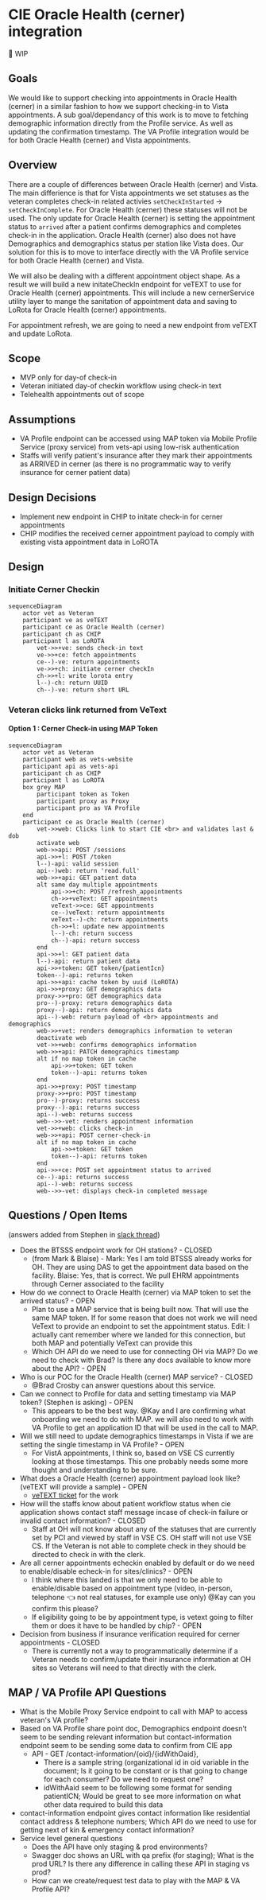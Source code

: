# CIE Oracle Health (cerner) integration
<aside>
🚧 WIP

</aside>

## Goals
We would like to support checking into appointments in Oracle Health (cerner) in a similar fashion to how we support checking-in to Vista appointments. A sub goal/dependancy of this work is to move to fetching demographic information directly from the Profile service. As well as updating the confirmation timestamp. The VA Profile integration would be for both Oracle Health (cerner) and Vista appointments.
## Overview
There are a couple of differences between Oracle Health (cerner) and Vista. The main differience is that for Vista appointments we set statuses as the veteran completes check-in related activies `setCheckInStarted` -> `setCheckInComplete`. For Oracle Health (cerner) these statuses will not be used. The only update for Oracle Health (cerner) is setting the appointment status to `arrived` after a patient confirms demographics and completes check-in in the application. Oracle Health (cerner) also does not have Demographics and demographics status per station like Vista does. Our solution for this is to move to interface directly with the VA Profile service for both Oracle Health (cerner) and Vista. 

We will also be dealing with a different appointment object shape. As a result we will build a new initateCheckIn endpoint for veTEXT to use for Oracle Health (cerner) appointments. This will include a new cernerService utility layer to mange the sanitation of appointment data and saving to LoRota for Oracle Health (cerner) appointments.

For appointment refresh, we are going to need a new endpoint from veTEXT and update LoRota.

## Scope
- MVP only for day-of check-in
- Veteran initiated day-of checkin workflow using check-in text
- Telehealth appointments out of scope

## Assumptions
- VA Profile endpoint can be accessed using MAP token via Mobile Profile Service (proxy service) from vets-api using low-risk authentication
- Staffs will verify patient's insurance after they mark their appointments as ARRIVED in cerner (as there is no programmatic way to verify insurance for cerner patient data)
  
## Design Decisions
- Implement new endpoint in CHIP to initate check-in for cerner appointments 
- CHIP modifies the received cerner appointment payload to comply with existing vista appointment data in LoROTA

## Design
### Initiate Cerner Checkin
```mermaid
sequenceDiagram
    actor vet as Veteran
    participant ve as veTEXT
    participant ce as Oracle Health (cerner)
    participant ch as CHIP
    participant l as LoROTA
        vet->>+ve: sends check-in text
        ve->>+ce: fetch appointments 
        ce--)-ve: return appointments
        ve->>+ch: initiate cerner checkIn
        ch->>+l: write lorota entry
        l--)-ch: return UUID
        ch--)-ve: return short URL
```

### Veteran clicks link returned from VeText
#### Option 1 : Cerner Check-in using MAP Token
```mermaid
sequenceDiagram
    actor vet as Veteran
    participant web as vets-website
    participant api as vets-api
    participant ch as CHIP
    participant l as LoROTA
    box grey MAP
        participant token as Token
        participant proxy as Proxy
        participant pro as VA Profile
    end
    participant ce as Oracle Health (cerner)
        vet->>web: Clicks link to start CIE <br> and validates last & dob
        activate web
        web->>api: POST /sessions
        api->>+l: POST /token
        l--)-api: valid session
        api--)web: return 'read.full'
        web->>+api: GET patient data
        alt same day multiple appointments
            api->>+ch: POST /refresh_appointments
            ch->>+veText: GET appointments
            veText->>ce: GET appointments
            ce--)veText: return appointments
            veText--)-ch: return appointments
            ch->>+l: update new appointments
            l--)-ch: return success
            ch--)-api: return success
        end
        api->>+l: GET patient data
        l--)-api: return patient data
        api->>+token: GET token/{patientIcn}
        token--)-api: returns token
        api->>+api: cache token by uuid (LoROTA)
        api->>+proxy: GET demographics data
        proxy->>+pro: GET demographics data
        pro--)-proxy: return demographics data
        proxy--)-api: return demographics data
        api--)-web: return payload of <br> appointments and demographics
        web->>+vet: renders demographics information to veteran
        deactivate web
        vet->>+web: confirms demographics information
        web->>+api: PATCH demographics timestamp
        alt if no map token in cache
            api->>+token: GET token
            token--)-api: returns token
        end
        api->>+proxy: POST timestamp
        proxy->>+pro: POST timestamp
        pro--)-proxy: returns success
        proxy--)-api: returns success
        api--)-web: returns success
        web-->>-vet: renders appointment information
        vet->>+web: clicks check-in
        web->>+api: POST cerner-check-in
        alt if no map token in cache
            api->>+token: GET token
            token--)-api: returns token
        end
        api->>+ce: POST set appointment status to arrived
        ce--)-api: returns success
        api--)-web: returns success
        web-->>-vet: displays check-in completed message
```
## Questions / Open Items
(answers added from Stephen in [slack thread](https://dsva.slack.com/archives/C02G6AB3ZRS/p1705426133031669))
- Does the BTSSS endpoint work for OH stations? - CLOSED
    - (from Mark & Blaise) - Mark: Yes I am told BTSSS already works for OH. They are using DAS to get the  appointment data based on the facility. Blaise: Yes, that is correct. We pull EHRM appointments through Cerner associated to the facility 
- How do we connect to Oracle Health (cerner) via MAP token to set the arrived status? - OPEN
    - Plan to use a MAP service that is being built now. That will use the same MAP token. If for some reason that does not work we will need VeText to provide an endpoint to set the appointment status. Edit:  I actually cant remember where we landed for this connection, but both MAP and potentially VeText can provide this
    - Which OH API do we need to use for connecting OH via MAP?  Do we need to check with Brad?  Is there any docs available to know more about the API? - OPEN
- Who is our POC for the Oracle Health (cerner) MAP service? - CLOSED
    - @Brad Crosby can answer questions about this service. 
- Can we connect to Profile for data and setting timestamp via MAP token? (Stephen is asking) - OPEN
    - This appears to be the best way. @Kay and I are confirming what onboarding we need to do with MAP.   we will also need to work with VA Profile to get an application ID that will be used in the call to MAP. 
- Will we still need to update demographics timestamps in Vista if we are setting the single timestamp in VA Profile? - OPEN
    - For VistA appointments, I think so, based on VSE CS currently looking at those timestamps.  This one probably needs some more thought and understanding to be sure. 
- What does a Oracle Health (cerner) appointment payload look like? (veTEXT will provide a sample) - OPEN
    - [veTEXT ticket](https://github.com/department-of-veterans-affairs/vetext/issues/2275) for the work 
- How will the staffs know about patient workflow status when cie application shows contact staff message incase of check-in failure or invalid contact information? - CLOSED
    - Staff at OH will not know about any of the statuses that are currently set by PCI and viewed by staff in VSE CS. OH staff will not use VSE CS.  If the Veteran is not able to complete check in they should be directed to check in with the clerk. 
- Are all cerner appointments echeckin enabled by default or do we need to enable/disable echeck-in for sites/clinics? - OPEN
    - I think where this landed is that we only need to be able to enable/disable based on appointment type (video, in-person, telephone :point_left: not real statuses, for example use only) @Kay can you confirm this please?
    - If eligibility going to be by appointment type, is vetext going to filter them or does it have to be handled by chip? - OPEN
- Decision from business if insurance verification required for cerner appointments - CLOSED
    - There is currently not a way to programmatically determine if a Veteran needs to confirm/update their insurance information at OH sites so Veterans will need to that directly with the clerk.
 
## MAP / VA Profile API Questions
- What is the Mobile Proxy Service endpoint to call with MAP to access veteran's VA profile?
- Based on VA Profile share point doc, Demographics endpoint doesn’t seem to be sending relevant information but contact-information endpoint seem to be sending some data to confirm from CIE app
  - API - GET /contact-information/{oid}/{idWithOaid},
    - There is a sample string (organizational id in oid variable in the document; Is it going to be constant or is that going to change for each consumer? Do we need to request one?
    - idWithAaid seem to be following some format for sending patientICN; Would be great to see more information on what other data required to build this data
- contact-information endpoint gives contact information like residential contact address & telephone numbers; Which API do we need to use for getting next of kin & emergency contact information?
- Service level general questions
  - Does the API have only staging & prod environments?
  - Swagger doc shows an URL with qa prefix (for staging); What is the prod URL? Is there any difference in calling these API in staging vs prod?
  - How can we create/request test data to play with the MAP & VA Profile API?

